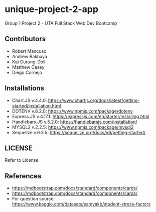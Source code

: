 # unique-project-2-app

Group 1 Project 2 - UTA Full Stack Web Dev Bootcamp

## Contributors

- Robert Mancuso
- Andrew Bakhaya
- Kai Gurung-Doll
- Matthew Casey
- Diego Cornejo

## Installations

- Chart.JS v.4.4.0: https://www.chartjs.org/docs/latest/getting-started/installation.html
- DOTENV v.8.2.0: https://www.npmjs.com/package/dotenv
- Express.JS v.4.17.1: https://expressjs.com/en/starter/installing.html
- Handlebars.JS v.5.2.0: https://handlebarsjs.com/installation/
- MYSQL2 v.2.2.5: https://www.npmjs.com/package/mysql2
- Sequelize v.6.3.5: https://sequelize.org/docs/v6/getting-started/

## LICENSE

Refer to License

## References

- https://mdbootstrap.com/docs/standard/components/cards/
- https://mdbootstrap.com/docs/standard/components/cards/
- For question source: https://www.kaggle.com/datasets/samyakb/student-stress-factors
